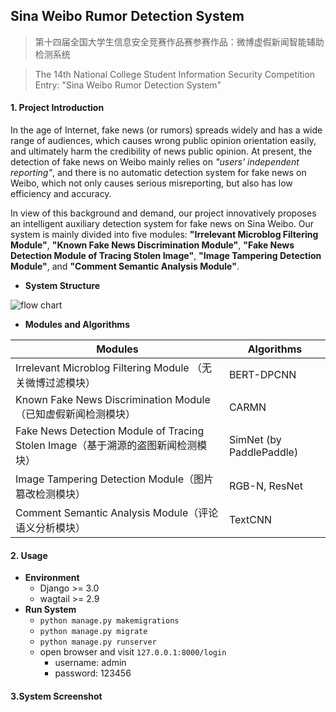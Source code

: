 ## Sina Weibo Rumor Detection System

>  第十四届全国大学生信息安全竞赛作品赛参赛作品：微博虚假新闻智能辅助检测系统

>  The 14th National College Student Information Security Competition Entry: "Sina Weibo Rumor Detection System"



#### 1. Project Introduction

In the age of Internet, fake news (or rumors) spreads widely and has a wide range of audiences, which causes wrong public opinion orientation easily, and ultimately harm the credibility of news public opinion. At present, the detection of fake news on Weibo mainly relies on *"users' independent reporting"*, and there is no automatic detection system for fake news on Weibo, which not only causes serious misreporting, but also has low efficiency and accuracy. 

In view of this background and demand, our project innovatively proposes an intelligent auxiliary detection system for fake news on Sina Weibo. Our system is mainly divided into five modules: **"Irrelevant Microblog Filtering Module"**, **"Known Fake News Discrimination Module"**, **"Fake News Detection Module of Tracing Stolen Image"**, **"Image Tampering Detection Module"**, and **"Comment Semantic Analysis Module"**.



- **System Structure**

![flow chart](https://raw.githubusercontent.com/oraccc/Sina-Weibo-Rumor-Detection-System/master/images/flow%20chart.png)

- **Modules and Algorithms**

| Modules                                                      | Algorithms               |
| ------------------------------------------------------------ | ------------------------ |
| Irrelevant Microblog Filtering Module （无关微博过滤模块）   | BERT-DPCNN               |
| Known Fake News Discrimination Module（已知虚假新闻检测模块） | CARMN                    |
| Fake News Detection Module of Tracing Stolen Image（基于溯源的盗图新闻检测模块） | SimNet (by PaddlePaddle) |
| Image Tampering Detection Module（图片篡改检测模块）         | RGB-N, ResNet            |
| Comment Semantic Analysis Module（评论语义分析模块）         | TextCNN                  |

#### 2. Usage

* **Environment**
  * Django >= 3.0
  * wagtail >= 2.9
* **Run System**
  * `python manage.py makemigrations`
  * `python manage.py migrate`
  * `python manage.py runserver`
  * open browser and visit `127.0.0.1:8000/login`
    * username: admin
    * password: 123456

#### 3.System Screenshot
